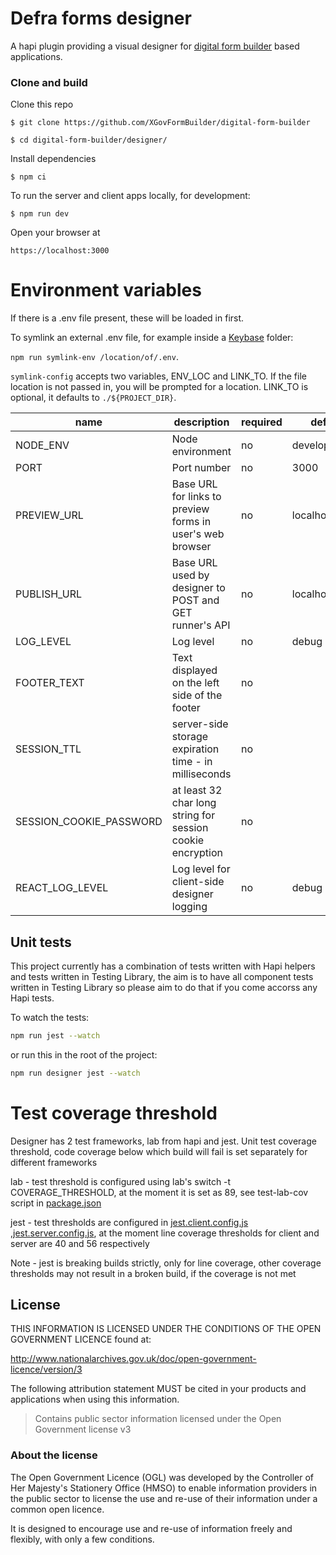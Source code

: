 # Defra forms designer

A hapi plugin providing a visual designer for [digital form builder](https://github.com/DEFRA/digital-form-builder) based applications.

### Clone and build

Clone this repo

`$ git clone https://github.com/XGovFormBuilder/digital-form-builder`

`$ cd digital-form-builder/designer/`

Install dependencies

`$ npm ci`

To run the server and client apps locally, for development:

`$ npm run dev`

Open your browser at

`https://localhost:3000`

# Environment variables

If there is a .env file present, these will be loaded in first.

To symlink an external .env file, for example inside a [Keybase](https://keybase.io) folder:

`npm run symlink-env /location/of/.env`.

`symlink-config` accepts two variables, ENV_LOC and LINK_TO. If the file location is not passed in, you will be prompted for a location.
LINK_TO is optional, it defaults to `./${PROJECT_DIR}`.

| name                    | description                                                | required | default        | valid                       |
| ----------------------- | ---------------------------------------------------------- | :------- | -------------- | :-------------------------- |
| NODE_ENV                | Node environment                                           | no       | development    | development,test,production |
| PORT                    | Port number                                                | no       | 3000           |                             |
| PREVIEW_URL             | Base URL for links to preview forms in user's web browser  | no       | localhost:3009 |                             |
| PUBLISH_URL             | Base URL used by designer to POST and GET runner's API     | no       | localhost:3009 |                             |
| LOG_LEVEL               | Log level                                                  | no       | debug          | trace,debug,info,error      |
| FOOTER_TEXT             | Text displayed on the left side of the footer              | no       |                |                             |
| SESSION_TTL             | server-side storage expiration time - in milliseconds      | no       |                |                             |
| SESSION_COOKIE_PASSWORD | at least 32 char long string for session cookie encryption | no       |                |                             |
| REACT_LOG_LEVEL         | Log level for client-side designer logging                 | no       | debug          | trace,debug,info,warn,error |

## Unit tests

This project currently has a combination of tests written with Hapi helpers and tests written in Testing Library, the aim is to have all component tests written in Testing Library so please aim to do that if you come accorss any Hapi tests.

To watch the tests:

```sh
npm run jest --watch
```

or run this in the root of the project:

```sh
npm run designer jest --watch
```

# Test coverage threshold

Designer has 2 test frameworks, lab from hapi and jest.
Unit test coverage threshold, code coverage below which build will fail is set separately for different frameworks

lab - test threshold is configured using lab's switch -t COVERAGE_THRESHOLD, at the moment it is set as 89, see test-lab-cov script in [package.json](package.json)

jest - test thresholds are configured in [jest.client.config.js](jest.client.config.js) ,[jest.server.config.js](jest.server.config.js), at the moment line coverage thresholds for client and server are 40 and 56 respectively

Note - jest is breaking builds strictly, only for line coverage, other coverage thresholds may not result in a broken build, if the coverage is not met

## License

THIS INFORMATION IS LICENSED UNDER THE CONDITIONS OF THE OPEN GOVERNMENT LICENCE found at:

http://www.nationalarchives.gov.uk/doc/open-government-licence/version/3

The following attribution statement MUST be cited in your products and applications when using this information.

> Contains public sector information licensed under the Open Government license v3

### About the license

The Open Government Licence (OGL) was developed by the Controller of Her Majesty's Stationery Office (HMSO) to enable information providers in the public sector to license the use and re-use of their information under a common open licence.

It is designed to encourage use and re-use of information freely and flexibly, with only a few conditions.
